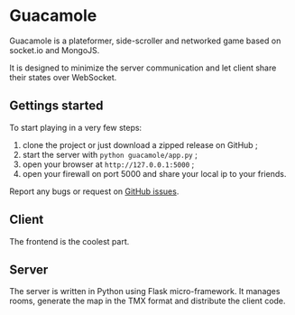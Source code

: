 Guacamole
=========
Guacamole is a plateformer, side-scroller and networked game based on socket.io
and MongoJS.

It is designed to minimize the server communication and let client share their
states over WebSocket.

Gettings started
----------------
To start playing in a very few steps:
1. clone the project or just download a zipped release on GitHub ;
2. start the server with `python guacamole/app.py` ;
3. open your browser at `http://127.0.0.1:5000` ;
4. open your firewall on port 5000 and share your local ip to your friends.

Report any bugs or request on [GitHub issues]().

Client
--------
The frontend is the coolest part.

Server
-------
The server is written in Python using Flask micro-framework. It manages rooms,
generate the map in the TMX format and distribute the client code.

